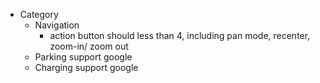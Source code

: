 - Category
	- Navigation
		- action button should less than 4, including pan mode, recenter, zoom-in/ zoom out
	- Parking support google
	- Charging support google